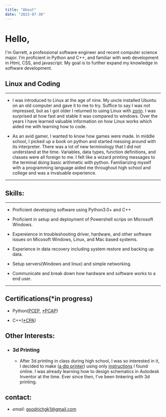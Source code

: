 ```yaml
---
title: "About"
date: "2023-07-30"
---
```

# Hello,

I'm Garrett, a professional software engineer and recent computer science major. I’m proficient
in Python and C++, and familiar with web development in Html, CSS, and javascript. My goal is
to further expand my knowledge in software development.


## Linux and Coding
---

- I was introduced to Linux at the age of nine. My uncle installed Ubuntu on an old computer and gave it to me to try. Suffice to say I was not impressed, but as I got older I returned to using Linux with [zorin][5]. I was surprised at how fast and stable it was compared to windows. Over the years I have learned valuable information on how Linux works which aided me with learning how to code. 


- As an avid gamer, I wanted to know how games were made. In middle school, I picked up a book on python and started messing around with its interpreter. There was a lot of new terminology that I did not understand at the time. Variables, data types, function definitions, and classes were all foreign to me. I felt like a wizard printing messages to the terminal doing basic arithmetic with python. Familiarizing myself with a programming language aided me throughout high school and college and was a invaluable experience.

    [5]: <https://zorin.com/os/>

---
## Skills:
---

- Proficient developing software using Python3.0+ and C++ 

- Proficient in setup and deployment of Powershell scrips on Microsoft Windows. 

- Expereience in troubleshooting driver, hardware, and other software issues on Micosoft Windows, Linux, and Mac based systems. 

- Experience in data recovery including system restore and backing up data.

- Setup servers(Windows and linux) and simple networking.

- Communicate and break down how hardware and software works to a end user.

---

 ## Certifications(*in progress)
- Python([PCEP][6], [*PCAP][7])
    
    [6]: <https://verify.openedg.org/?id=zaaU.6CBY.CZGM>
    [7]: <https://pythoninstitute.org/pcap>

- C++([*CPA][8])
    
    [8]: <https://cppinstitute.org/cpa-c-certified-associate-programmer-certification>



## Other Interests:

- ### 3d Printing

    - After 3d printing in class during high school, I was so interested in it, I decided to make ([a dlp printer][1]) using only [instructions][3] I found online. I was already learning how to design schematics in Autodesk Inventor at the time. Ever since then, I've been tinkering with 3d printing.

    [1]: <https://markforged.com/resources/learn/3d-printing-basics/3d-printing-processes/what-is-digital-light-processing-dlp>

    [2]: <https://www.simplify3d.com/resources/materials-guide/pla/>

    [3]: <https://www.instructables.com/Chimera-60-DLP-resin-3d-printer/>

## **contact:**
 - *email:* goodrichgk1@gmail.com

    
